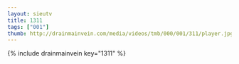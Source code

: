 ```yaml
--- 
layout: sieutv
title: 1311
tags: ["001"]
thumb: http://drainmainvein.com/media/videos/tmb/000/001/311/player.jpg
---
```

{% include drainmainvein key="1311" %} 
